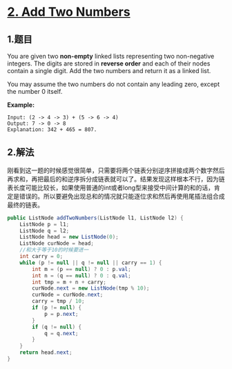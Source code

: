 # [2. Add Two Numbers](https://leetcode.com/problems/add-two-numbers/)

## 1.题目

You are given two **non-empty** linked lists representing two non-negative integers. The digits are stored in **reverse order** and each of their nodes contain a single digit. Add the two numbers and return it as a linked list.

You may assume the two numbers do not contain any leading zero, except the number 0 itself.

**Example:**

```text
Input: (2 -> 4 -> 3) + (5 -> 6 -> 4)
Output: 7 -> 0 -> 8
Explanation: 342 + 465 = 807.
```

## 2.解法

刚看到这一题的时候感觉很简单，只需要将两个链表分别逆序拼接成两个数字然后再求和，再把最后的和逆序拆分成链表就可以了。结果发现这样根本不行，因为链表长度可能比较长，如果使用普通的int或者long型来接受中间计算的和的话，肯定是错误的。所以要避免出现总和的情况就只能逐位求和然后再使用尾插法组合成最终的链表。

```java
public ListNode addTwoNumbers(ListNode l1, ListNode l2) {
    ListNode p = l1;
    ListNode q = l2;
    ListNode head = new ListNode(0);
    ListNode curNode = head;
    //和大于等于10的时候要进一
    int carry = 0;
    while (p != null || q != null || carry == 1) {
        int m = (p == null) ? 0 : p.val;
        int n = (q == null) ? 0 : q.val;
        int tmp = m + n + carry;
        curNode.next = new ListNode(tmp % 10);
        curNode = curNode.next;
        carry = tmp / 10;
        if (p != null) {
            p = p.next;
        }
        if (q != null) {
            q = q.next;
        }
    }
    return head.next;
}
```

